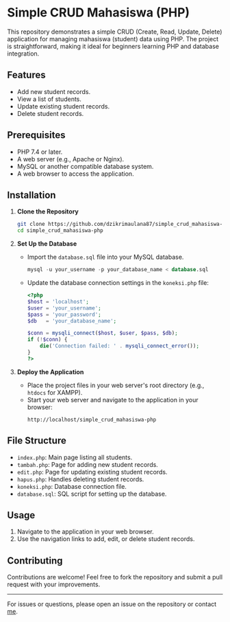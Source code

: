 # Simple CRUD Mahasiswa (PHP)

This repository demonstrates a simple CRUD (Create, Read, Update, Delete) application for managing mahasiswa (student) data using PHP. The project is straightforward, making it ideal for beginners learning PHP and database integration.

## Features
- Add new student records.
- View a list of students.
- Update existing student records.
- Delete student records.

## Prerequisites
- PHP 7.4 or later.
- A web server (e.g., Apache or Nginx).
- MySQL or another compatible database system.
- A web browser to access the application.

## Installation

1. **Clone the Repository**
   ```bash
   git clone https://github.com/dzikrimaulana87/simple_crud_mahasiswa-php.git
   cd simple_crud_mahasiswa-php
   ```

2. **Set Up the Database**
   - Import the `database.sql` file into your MySQL database.
     ```sql
     mysql -u your_username -p your_database_name < database.sql
     ```
   - Update the database connection settings in the `koneksi.php` file:
     ```php
     <?php
     $host = 'localhost';
     $user = 'your_username';
     $pass = 'your_password';
     $db   = 'your_database_name';

     $conn = mysqli_connect($host, $user, $pass, $db);
     if (!$conn) {
         die('Connection failed: ' . mysqli_connect_error());
     }
     ?>
     ```

3. **Deploy the Application**
   - Place the project files in your web server's root directory (e.g., `htdocs` for XAMPP).
   - Start your web server and navigate to the application in your browser:
     ```
     http://localhost/simple_crud_mahasiswa-php
     ```

## File Structure
- `index.php`: Main page listing all students.
- `tambah.php`: Page for adding new student records.
- `edit.php`: Page for updating existing student records.
- `hapus.php`: Handles deleting student records.
- `koneksi.php`: Database connection file.
- `database.sql`: SQL script for setting up the database.

## Usage
1. Navigate to the application in your web browser.
2. Use the navigation links to add, edit, or delete student records.

## Contributing
Contributions are welcome! Feel free to fork the repository and submit a pull request with your improvements.

---

For issues or questions, please open an issue on the repository or contact [me](https://www.linkedin.com/in/dzikrimaulana87/).
